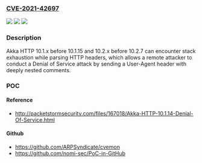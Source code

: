 ### [CVE-2021-42697](https://cve.mitre.org/cgi-bin/cvename.cgi?name=CVE-2021-42697)
![](https://img.shields.io/static/v1?label=Product&message=n%2Fa&color=blue)
![](https://img.shields.io/static/v1?label=Version&message=n%2Fa&color=blue)
![](https://img.shields.io/static/v1?label=Vulnerability&message=n%2Fa&color=brighgreen)

### Description

Akka HTTP 10.1.x before 10.1.15 and 10.2.x before 10.2.7 can encounter stack exhaustion while parsing HTTP headers, which allows a remote attacker to conduct a Denial of Service attack by sending a User-Agent header with deeply nested comments.

### POC

#### Reference
- http://packetstormsecurity.com/files/167018/Akka-HTTP-10.1.14-Denial-Of-Service.html

#### Github
- https://github.com/ARPSyndicate/cvemon
- https://github.com/nomi-sec/PoC-in-GitHub

